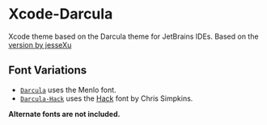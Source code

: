 # Xcode-Darcula
Xcode theme based on the Darcula theme for JetBrains IDEs. Based on the [version by jesseXu](https://github.com/jesseXu/xcode-theme-Darcula)

## Font Variations
- [`Darcula`][Normal-Screenshot] uses the Menlo font.
- [`Darcula-Hack`][Hack-Screenshot] uses the [Hack] font by Chris Simpkins.

**Alternate fonts are not included.**


[Hack]: https://github.com/chrissimpkins/Hack
[Normal-Screenshot]: https://github.com/shadowfacts/Xcode-Darcula/blob/master/Screenshots/Darcula.png
[Hack-Screenshot]: https://github.com/shadowfacts/Xcode-Darcula/blob/master/Screenshots/Darcula-Hack.png